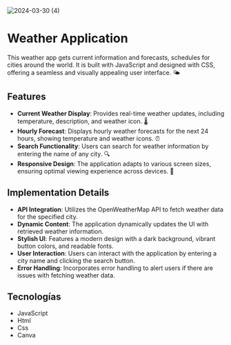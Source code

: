 ![2024-03-30 (4)](https://github.com/faFacundoAguilar/Climate/assets/124779712/4c0599ce-63a5-46eb-8dde-a8ab81f12ff4)
# Weather Application
This weather app gets current information and forecasts, schedules for cities around the world. It is built with JavaScript and designed with CSS, offering a seamless and visually appealing user interface. 🌤️
## Features
- **Current Weather Display**: Provides real-time weather updates, including temperature, description, and weather icon.  🌡️
- **Hourly Forecast**: Displays hourly weather forecasts for the next 24 hours, showing temperature and weather icons. ⏰
- **Search Functionality**: Users can search for weather information by entering the name of any city. 🔍
- **Responsive Design**: The application adapts to various screen sizes, ensuring optimal viewing experience across devices. 📱

## Implementation Details
- **API Integration**: Utilizes the OpenWeatherMap API to fetch weather data for the specified city.
- **Dynamic Content**: The application dynamically updates the UI with retrieved weather information.
- **Stylish UI**: Features a modern design with a dark background, vibrant button colors, and readable fonts.
- **User Interaction**: Users can interact with the application by entering a city name and clicking the search button.
- **Error Handling**: Incorporates error handling to alert users if there are issues with fetching weather data.
## Tecnologías 
 - JavaScript
 - Html
 - Css
 - Canva
